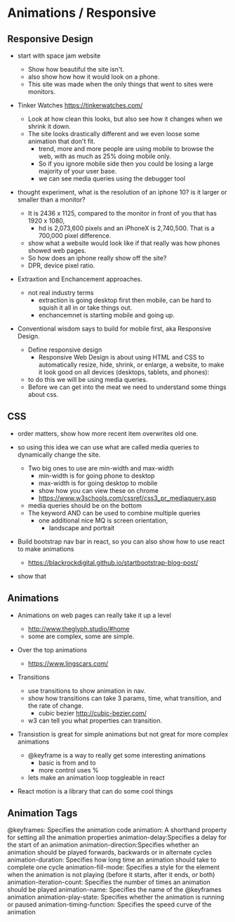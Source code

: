 # Animations / Responsive

## Responsive Design
- start with space jam website
  - Show how beautiful the site isn't.
  - also show how how it would look on a phone.
  - This site was made when the only things that went to sites were monitors.

- Tinker Watches https://tinkerwatches.com/
  - Look at how clean this looks, but also see how it changes when we shrink it down.
  - The site looks drastically different and we even loose some animation that don't fit.
    - trend, more and more people are using mobile to browse the web, with as much as 25% doing mobile only.
    - So if you ignore mobile side then you could be losing a large majority of your user base.
    - we can see media queries using the debugger tool

- thought experiment, what is the resolution of an iphone 10? is it larger or smaller than a monitor?
    - It is 2436 x 1125, compared to the monitor in front of you that has 1920 x 1080,
      - hd is 2,073,600 pixels and an iPhoneX is 2,740,500. That is a 700,000 pixel difference.
    - show what a website would look like if that really was how phones showed web pages.
    - So how does an iphone really show off the site?
    - DPR, device pixel ratio.

- Extraxtion and Enchancement approaches.
  - not real industry terms
    - extraction is going desktop first then mobile, can be hard to squish it all in or take things out.
    - enchancemnet is starting mobile and going up.

- Conventional wisdom says to build for mobile first, aka Responsive Design.
  - Define responsive design
    - Responsive Web Design is about using HTML and CSS to automatically resize, hide, shrink, or enlarge, a website, to make it look good on all devices (desktops, tablets, and phones):
  - to do this we will be using media queries.
  - Before we can get into the meat we need to understand some things about css.

## CSS

- order matters, show how more recent item overwrites old one.
- so using this idea we can use what are called media queries to dynamically change the site.
  - Two big ones to use are min-width and max-width
    - min-width is for going phone to desktop
    - max-width is for going desktop to mobile
    - show how you can view these on chrome
    - https://www.w3schools.com/cssref/css3_pr_mediaquery.asp
  - media queries should be on the bottom
  - The keyword AND can be used to combine multiple queries
    - one additional nice MQ is screen orientation,
      - landscape and portrait

- Build bootstrap nav bar in react, so you can also show how to use react to make animations
  - https://blackrockdigital.github.io/startbootstrap-blog-post/
- show that

## Animations

- Animations on web pages can really take it up a level
  - http://www.theglyph.studio/#home
  - some are complex, some are simple.

- Over the top animations
  - https://www.lingscars.com/

- Transitions
  - use transitions to show animation in nav.
  - show how transitions can take 3 params, time, what transition, and the rate of change.
    - cubic bezier http://cubic-bezier.com/
  - w3 can tell you what properties can transition.

- Transistion is great for simple animations but not great for more complex animations
  - @keyframe is a way to really get some interesting animations
    - basic is from and to
    - more control uses %
  - lets make an animation loop toggleable in react

- React motion is a library that can do some cool things

## Animation Tags
@keyframes: Specifies the animation code
animation: A shorthand property for setting all the animation properties
animation-delay:Specifies a delay for the start of an animation
animation-direction:Specifies whether an animation should be played forwards, backwards or in alternate cycles
animation-duration: Specifies how long time an animation should take to complete one cycle
animation-fill-mode: Specifies a style for the element when the animation is not playing (before it starts, after it ends, or both)
animation-iteration-count: Specifies the number of times an animation should be played
animation-name: Specifies the name of the @keyframes animation
animation-play-state: Specifies whether the animation is running or paused
animation-timing-function: Specifies the speed curve of the animation